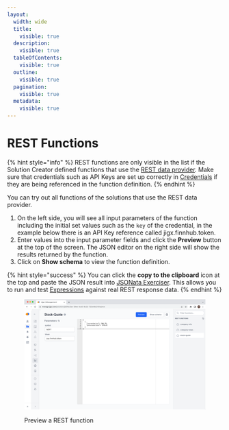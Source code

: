 ```yaml
---
layout:
  width: wide
  title:
    visible: true
  description:
    visible: true
  tableOfContents:
    visible: true
  outline:
    visible: true
  pagination:
    visible: true
  metadata:
    visible: true
---
```


# REST Functions

{% hint style="info" %}
REST functions are only visible in the list if the Solution Creator defined functions that use the [REST data provider](https://docs.jigx.com/rest). Make sure that credentials such as API Keys are set up correctly in [Credentials](credentials.md) if they are being referenced in the function definition.
{% endhint %}

You can try out all functions of the solutions that use the REST data provider.

1. On the left side, you will see all input parameters of the function including the initial set values such as the `key` of the credential, in the example below there is an API Key reference called jigx.finnhub.token.
2. Enter values into the input parameter fields and click the **Preview** button at the top of the screen. The JSON editor on the right side will show the results returned by the function.
3. Click on **Show schema** to view the function definition.

{% hint style="success" %}
You can click the **copy to the clipboard** icon at the top and paste the JSON result into [JSONata Exerciser](https://try.jsonata.org/). This allows you to run and test [Expressions](../../building-apps-with-jigx/logic/expressions.md) against real REST response data.
{% endhint %}

<figure><img src="../../.gitbook/assets/JM-RESTFunctionL.png" alt="Preview a REST function"><figcaption><p>Preview a REST function</p></figcaption></figure>
